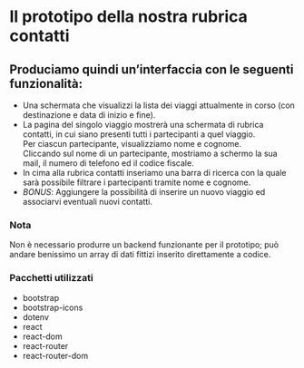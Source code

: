 # Il prototipo della nostra rubrica contatti

## Produciamo quindi un’interfaccia con le seguenti funzionalità:

- Una schermata che visualizzi la lista dei viaggi attualmente in corso (con destinazione e data di inizio e fine).
- La pagina del singolo viaggio mostrerà una schermata di rubrica contatti, in cui siano presenti tutti i partecipanti a quel viaggio.  
  Per ciascun partecipante, visualizziamo nome e cognome.  
  Cliccando sul nome di un partecipante, mostriamo a schermo la sua mail, il numero di telefono ed il codice fiscale.
- In cima alla rubrica contatti inseriamo una barra di ricerca con la quale sarà possibile filtrare i partecipanti tramite nome e cognome.
- *BONUS*: Aggiungere la possibilità di inserire un nuovo viaggio ed associarvi eventuali nuovi contatti.


### Nota
Non è necessario produrre un backend funzionante per il prototipo; può andare benissimo un array di dati fittizi inserito direttamente a codice.

### Pacchetti utilizzati
- bootstrap
- bootstrap-icons
- dotenv
- react
- react-dom
- react-router
- react-router-dom